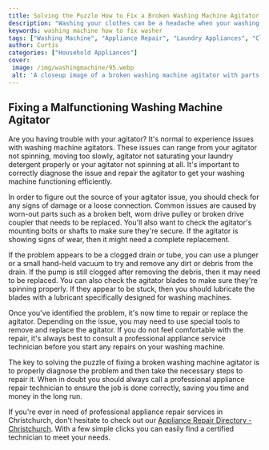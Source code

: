 ```yaml
---
title: Solving the Puzzle How to Fix a Broken Washing Machine Agitator
description: "Washing your clothes can be a headache when your washing machine agitator isnt working Learn the step-by-step process on how to fix the agitator in this blog post and say goodbye to laundry day woes"
keywords: washing machine how to fix washer
tags: ["Washing Machine", "Appliance Repair", "Laundry Appliances", "Clean Appliance", "Appliance Guide"]
author: Curtis
categories: ["Household Appliances"]
cover: 
 image: /img/washingmachine/95.webp
 alt: 'A closeup image of a broken washing machine agitator with parts scattered around it and a blue-gloved hand reaching in to fix the broken pieces'
---
```

## Fixing a Malfunctioning Washing Machine Agitator

Are you having trouble with your agitator? It's normal to experience issues with washing machine agitators. These issues can range from your agitator not spinning, moving too slowly, agitator not saturating your laundry detergent properly or your agitator not spinning at all. It's important to correctly diagnose the issue and repair the agitator to get your washing machine functioning efficiently.

In order to figure out the source of your agitator issue, you should check for any signs of damage or a loose connection. Common issues are caused by worn-out parts such as a broken belt, worn drive pulley or broken drive coupler that needs to be replaced. You'll also want to check the agitator's mounting bolts or shafts to make sure they're secure. If the agitator is showing signs of wear, then it might need a complete replacement.

If the problem appears to be a clogged drain or tube, you can use a plunger or a small hand-held vacuum to try and remove any dirt or debris from the drain. If the pump is still clogged after removing the debris, then it may need to be replaced. You can also check the agitator blades to make sure they're spinning properly. If they appear to be stuck, then you should lubricate the blades with a lubricant specifically designed for washing machines.

Once you've identified the problem, it's now time to repair or replace the agitator. Depending on the issue, you may need to use special tools to remove and replace the agitator. If you do not feel comfortable with the repair, it's always best to consult a professional appliance service technician before you start any repairs on your washing machine.

The key to solving the puzzle of fixing a broken washing machine agitator is to properly diagnose the problem and then take the necessary steps to repair it. When in doubt you should always call a professional appliance repair technician to ensure the job is done correctly, saving you time and money in the long run.

If you're ever in need of professional appliance repair services in Christchurch, don't hesitate to check out our [Appliance Repair Directory - Christchurch](./pages/appliance-repair-technicians/new-zealand/christchurch). With a few simple clicks you can easily find a certified technician to meet your needs.

